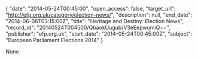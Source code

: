 {
  "date": "2014-05-24T00:45:00", 
  "open_access": false, 
  "target_url": "http://efp.org.uk/category/election-news/", 
  "description": null, 
  "end_date": "2014-06-06T03:15:00Z", 
  "title": "Heritage and Destiny: Election News", 
  "record_id": "20140524T004500/QbaokUugub/V3eEepwumiQ==", 
  "publisher": "efp.org.uk", 
  "start_date": "2014-05-24T00:45:00Z", 
  "subject": "European Parliament Elections 2014"
}

None